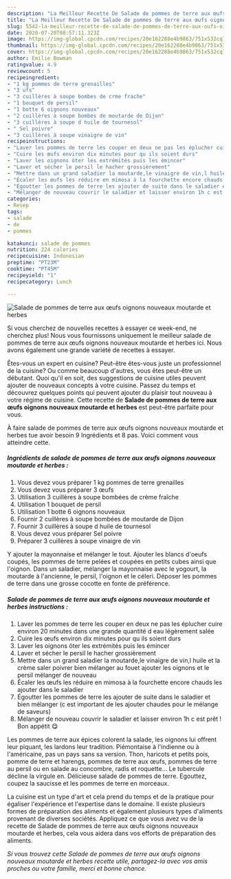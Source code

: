 ```yaml
---
description: "La Meilleur Recette De Salade de pommes de terre aux œufs oignons nouveaux moutarde et herbes"
title: "La Meilleur Recette De Salade de pommes de terre aux œufs oignons nouveaux moutarde et herbes"
slug: 5542-la-meilleur-recette-de-salade-de-pommes-de-terre-aux-oufs-oignons-nouveaux-moutarde-et-herbes
date: 2020-07-20T08:57:11.323Z
image: https://img-global.cpcdn.com/recipes/20e162288e4b9863/751x532cq70/salade-de-pommes-de-terre-aux-oeufs-oignons-nouveaux-moutarde-et-herbes-photo-principale-de-la-recette.jpg
thumbnail: https://img-global.cpcdn.com/recipes/20e162288e4b9863/751x532cq70/salade-de-pommes-de-terre-aux-oeufs-oignons-nouveaux-moutarde-et-herbes-photo-principale-de-la-recette.jpg
cover: https://img-global.cpcdn.com/recipes/20e162288e4b9863/751x532cq70/salade-de-pommes-de-terre-aux-oeufs-oignons-nouveaux-moutarde-et-herbes-photo-principale-de-la-recette.jpg
author: Emilie Bowman
ratingvalue: 4.9
reviewcount: 5
recipeingredient:
- "1 kg pommes de terre grenailles"
- "3 ufs"
- "3 cuillères à soupe bombes de crme frache"
- "1 bouquet de persil"
- "1 botte 6 oignons nouveaux"
- "2 cuillères à soupe bombes de moutarde de Dijon"
- "3 cuillères à soupe d huile de tournesol"
- " Sel poivre"
- "3 cuillères à soupe vinaigre de vin"
recipeinstructions:
- "Laver les pommes de terre les couper en deux ne pas les éplucher cuire environ 20 minutes dans une grande quantité d eau légèrement salée"
- "Cuire les œufs environ dix minutes pour qu ils soient durs"
- "Laver les oignons ôter les extrémités puis les émincer"
- "Laver et sécher le persil le hacher grossièrement"
- "Mettre dans un grand saladier la moutarde,le vinaigre de vin,l huile et la crème saler poivrer bien mélanger au fouet ajouter les oignons et le persil mélanger de nouveau"
- "Écaler les œufs les réduire en mimosa à la fourchette encore chauds les ajouter dans le saladier"
- "Égoutter les pommes de terre les ajouter de suite dans le saladier et bien mélanger (c est important de les ajouter chaudes pour le mélange de saveurs)"
- "Mélanger de nouveau couvrir le saladier et laisser environ 1h c est prêt ! Bon appétit 😋"
categories:
- Resep
tags:
- salade
- de
- pommes

katakunci: salade de pommes 
nutrition: 224 calories
recipecuisine: Indonesian
preptime: "PT23M"
cooktime: "PT45M"
recipeyield: "1"
recipecategory: Lunch

---
```



![Salade de pommes de terre aux œufs oignons nouveaux moutarde et herbes](https://img-global.cpcdn.com/recipes/20e162288e4b9863/751x532cq70/salade-de-pommes-de-terre-aux-oeufs-oignons-nouveaux-moutarde-et-herbes-photo-principale-de-la-recette.jpg)

Si vous cherchez de nouvelles recettes à essayer ce week-end, ne cherchez plus! Nous vous fournissons uniquement le meilleur salade de pommes de terre aux œufs oignons nouveaux moutarde et herbes ici. Nous avons également une grande variété de recettes à essayer.

Êtes-vous un expert en cuisine? Peut-être êtes-vous juste un professionnel de la cuisine? Ou comme beaucoup d'autres, vous êtes peut-être un débutant. Quoi qu'il en soit, des suggestions de cuisine utiles peuvent ajouter de nouveaux concepts à votre cuisine. Passez du temps et découvrez quelques points qui peuvent ajouter du plaisir tout nouveau à votre régime de cuisine. Cette recette de <strong> Salade de pommes de terre aux œufs oignons nouveaux moutarde et herbes </strong> est peut-être parfaite pour vous.

<!--inarticleads1-->

À faire salade de pommes de terre aux œufs oignons nouveaux moutarde et herbes tue avoir besoin 9 Ingrédients et 8 pas. Voici comment vous atteindre cette.

##### Ingrédients de salade de pommes de terre aux œufs oignons nouveaux moutarde et herbes :

1. Vous devez vous préparer 1 kg pommes de terre grenailles
1. Vous devez vous préparer 3 œufs
1. Utilisation 3 cuillères à soupe bombées de crème fraîche
1. Utilisation 1 bouquet de persil
1. Utilisation 1 botte 6 oignons nouveaux
1. Fournir 2 cuillères à soupe bombées de moutarde de Dijon
1. Fournir 3 cuillères à soupe d huile de tournesol
1. Vous devez vous préparer  Sel poivre
1. Préparer 3 cuillères à soupe vinaigre de vin


Y ajouter la mayonnaise et mélanger le tout. Ajouter les blancs d&#39;oeufs coupés, les pommes de terre pelées et coupées en petits cubes ainsi que l&#39;oignon. Dans un saladier, mélanger la mayonnaise avec le yogourt, la moutarde à l&#39;ancienne, le persil, l&#39;oignon et le céleri. Déposer les pommes de terre dans une grosse cocotte en fonte de préférence. 

<!--inarticleads2-->

##### Salade de pommes de terre aux œufs oignons nouveaux moutarde et herbes instructions :

1. Laver les pommes de terre les couper en deux ne pas les éplucher cuire environ 20 minutes dans une grande quantité d eau légèrement salée
1. Cuire les œufs environ dix minutes pour qu ils soient durs
1. Laver les oignons ôter les extrémités puis les émincer
1. Laver et sécher le persil le hacher grossièrement
1. Mettre dans un grand saladier la moutarde,le vinaigre de vin,l huile et la crème saler poivrer bien mélanger au fouet ajouter les oignons et le persil mélanger de nouveau
1. Écaler les œufs les réduire en mimosa à la fourchette encore chauds les ajouter dans le saladier
1. Égoutter les pommes de terre les ajouter de suite dans le saladier et bien mélanger (c est important de les ajouter chaudes pour le mélange de saveurs)
1. Mélanger de nouveau couvrir le saladier et laisser environ 1h c est prêt ! Bon appétit 😋


Les pommes de terre aux épices colorent la salade, les oignons lui offrent leur piquant, les lardons leur tradition. Piémontaise à l&#39;indienne ou à l&#39;américaine, pas un pays sans sa version. Thon, haricots et petits pois, pomme de terre et harengs, pommes de terre aux œufs, pommes de terre au persil ou en salade au concombre, radis et roquette… Le tubercule décline la virgule en. Délicieuse salade de pommes de terre. Egouttez, coupez la saucisse et les pommes de terre en morceaux. 

<!--inarticleads1-->

<p>
La cuisine est un type d'art et cela prend du temps et de la pratique pour égaliser l'expérience et l'expertise dans le domaine. Il existe plusieurs formes de préparation des aliments et également plusieurs types d'aliments provenant de diverses sociétés. Appliquez ce que vous avez vu de la recette de Salade de pommes de terre aux œufs oignons nouveaux moutarde et herbes, cela vous aidera dans vos efforts de préparation des aliments.
</p>

<p>
<i>Si vous trouvez cette Salade de pommes de terre aux œufs oignons nouveaux moutarde et herbes recette utile, partagez-la avec vos amis proches ou votre famille, merci et bonne chance.</i>
</p>
